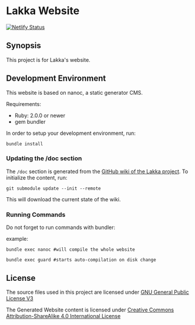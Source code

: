 # Lakka Website

[![Netlify Status](https://api.netlify.com/api/v1/badges/b9be3738-59d8-476d-a0e7-e8d20ad29e00/deploy-status)](https://app.netlify.com/sites/lakka-vudiq-sk/deploys)

## Synopsis

This project is for Lakka's website.

## Development Environment

This website is based on nanoc, a static generator CMS.

Requirements:

- Ruby: 2.0.0 or newer
- gem bundler

In order to setup your development environment, run:

    bundle install

### Updating the /doc section

The `/doc` section is generated from the [GitHub wiki of the Lakka project](https://github.com/libretro/Lakka-LibreELEC/wiki). To initialize the content, run:

```
git submodule update --init --remote
```

This will download the current state of the wiki.

### Running Commands

Do not forget to run commands with bundler:

example:

    bundle exec nanoc #will compile the whole website

    bundle exec guard #starts auto-compilation on disk change

## License

The source files used in this project are licensed under
[GNU General Public License V3](https://www.gnu.org/licenses/gpl.html)

The Generated Website content is licensed under [Creative
Commons Attribution-ShareAlike 4.0 International
License](http://creativecommons.org/licenses/by-sa/4.0/)
